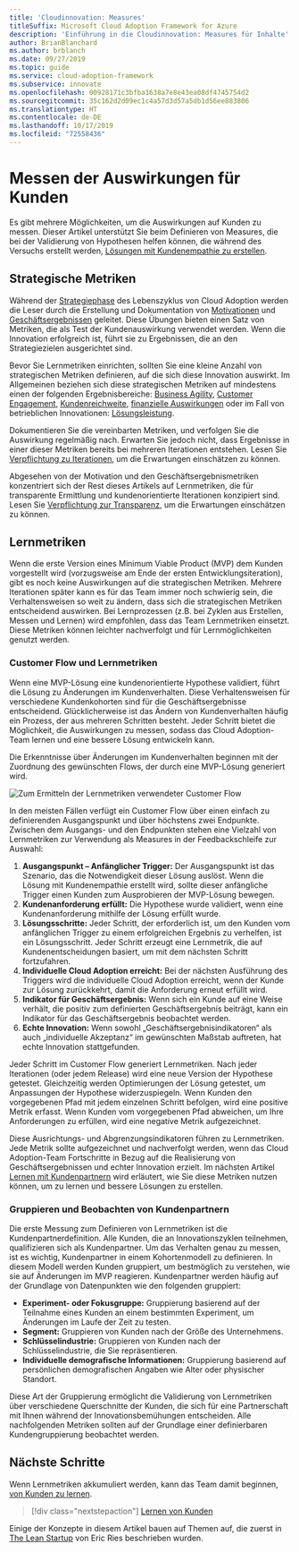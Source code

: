 ```yaml
---
title: 'Cloudinnovation: Measures'
titleSuffix: Microsoft Cloud Adoption Framework for Azure
description: 'Einführung in die Cloudinnovation: Measures für Inhalte'
author: BrianBlanchard
ms.author: brblanch
ms.date: 09/27/2019
ms.topic: guide
ms.service: cloud-adoption-framework
ms.subservice: innovate
ms.openlocfilehash: 00928171c3bfba1638a7e8e43ea08df4745754d2
ms.sourcegitcommit: 35c162d2d09ec1c4a57d3d57a5db1d56ee883806
ms.translationtype: HT
ms.contentlocale: de-DE
ms.lasthandoff: 10/17/2019
ms.locfileid: "72558436"
---
```

# <a name="measure-for-customer-impact"></a>Messen der Auswirkungen für Kunden

Es gibt mehrere Möglichkeiten, um die Auswirkungen auf Kunden zu messen. Dieser Artikel unterstützt Sie beim Definieren von Measures, die bei der Validierung von Hypothesen helfen können, die während des Versuchs erstellt werden, [Lösungen mit Kundenempathie zu erstellen](./build.md).

## <a name="strategic-metrics"></a>Strategische Metriken

Während der [Strategiephase](../../strategy/index.md) des Lebenszyklus von Cloud Adoption werden die Leser durch die Erstellung und Dokumentation von [Motivationen](../../strategy/motivations.md) und [Geschäftsergebnissen](../../strategy/business-outcomes/index.md) geleitet. Diese Übungen bieten einen Satz von Metriken, die als Test der Kundenauswirkung verwendet werden. Wenn die Innovation erfolgreich ist, führt sie zu Ergebnissen, die an den Strategiezielen ausgerichtet sind.

Bevor Sie Lernmetriken einrichten, sollten Sie eine kleine Anzahl von strategischen Metriken definieren, auf die sich diese Innovation auswirkt. Im Allgemeinen beziehen sich diese strategischen Metriken auf mindestens einen der folgenden Ergebnisbereiche: [Business Agility](../../strategy/business-outcomes/agility-outcomes.md), [Customer Engagement](../../strategy/business-outcomes/engagement-outcomes.md), [Kundenreichweite](../../strategy/business-outcomes/reach-outcomes.md), [finanzielle Auswirkungen](../../strategy/business-outcomes/fiscal-outcomes.md) oder im Fall von betrieblichen Innovationen: [Lösungsleistung](../../strategy/business-outcomes/fiscal-outcomes.md).

Dokumentieren Sie die vereinbarten Metriken, und verfolgen Sie die Auswirkung regelmäßig nach. Erwarten Sie jedoch nicht, dass Ergebnisse in einer dieser Metriken bereits bei mehreren Iterationen entstehen. Lesen Sie [Verpflichtung zu Iterationen](./index.md#commitment-to-iteration), um die Erwartungen einschätzen zu können.

Abgesehen von der Motivation und den Geschäftsergebnismetriken konzentriert sich der Rest dieses Artikels auf Lernmetriken, die für transparente Ermittlung und kundenorientierte Iterationen konzipiert sind. Lesen Sie [Verpflichtung zur Transparenz](./index.md#commitment-to-transparency), um die Erwartungen einschätzen zu können.

## <a name="learning-metrics"></a>Lernmetriken

Wenn die erste Version eines Minimum Viable Product (MVP) dem Kunden vorgestellt wird (vorzugsweise am Ende der ersten Entwicklungsiteration), gibt es noch keine Auswirkungen auf die strategischen Metriken. Mehrere Iterationen später kann es für das Team immer noch schwierig sein, die Verhaltensweisen so weit zu ändern, dass sich die strategischen Metriken entscheidend auswirken. Bei Lernprozessen (z.B. bei Zyklen aus Erstellen, Messen und Lernen) wird empfohlen, dass das Team Lernmetriken einsetzt. Diese Metriken können leichter nachverfolgt und für Lernmöglichkeiten genutzt werden.

### <a name="customer-flow-and-learning-metrics"></a>Customer Flow und Lernmetriken

Wenn eine MVP-Lösung eine kundenorientierte Hypothese validiert, führt die Lösung zu Änderungen im Kundenverhalten. Diese Verhaltensweisen für verschiedene Kundenkohorten sind für die Geschäftsergebnisse entscheidend. Glücklicherweise ist das Ändern von Kundenverhalten häufig ein Prozess, der aus mehreren Schritten besteht. Jeder Schritt bietet die Möglichkeit, die Auswirkungen zu messen, sodass das Cloud Adoption-Team lernen und eine bessere Lösung entwickeln kann.

Die Erkenntnisse über Änderungen im Kundenverhalten beginnen mit der Zuordnung des gewünschten Flows, der durch eine MVP-Lösung generiert wird.

![Zum Ermitteln der Lernmetriken verwendeter Customer Flow](../../_images/innovate/customer-flow-learning-metrics.png)

In den meisten Fällen verfügt ein Customer Flow über einen einfach zu definierenden Ausgangspunkt und über höchstens zwei Endpunkte. Zwischen dem Ausgangs- und den Endpunkten stehen eine Vielzahl von Lernmetriken zur Verwendung als Measures in der Feedbackschleife zur Auswahl:

1. **Ausgangspunkt – Anfänglicher Trigger:** Der Ausgangspunkt ist das Szenario, das die Notwendigkeit dieser Lösung auslöst. Wenn die Lösung mit Kundenempathie erstellt wird, sollte dieser anfängliche Trigger einen Kunden zum Ausprobieren der MVP-Lösung bewegen.
2. **Kundenanforderung erfüllt:** Die Hypothese wurde validiert, wenn eine Kundenanforderung mithilfe der Lösung erfüllt wurde.
3. **Lösungsschritte:** Jeder Schritt, der erforderlich ist, um den Kunden vom anfänglichen Trigger zu einem erfolgreichen Ergebnis zu verhelfen, ist ein Lösungsschritt. Jeder Schritt erzeugt eine Lernmetrik, die auf Kundenentscheidungen basiert, um mit dem nächsten Schritt fortzufahren.
4. **Individuelle Cloud Adoption erreicht:** Bei der nächsten Ausführung des Triggers wird die individuelle Cloud Adoption erreicht, wenn der Kunde zur Lösung zurückkehrt, damit die Anforderung erneut erfüllt wird.
5. **Indikator für Geschäftsergebnis:** Wenn sich ein Kunde auf eine Weise verhält, die positiv zum definierten Geschäftsergebnis beiträgt, kann ein Indikator für das Geschäftsergebnis beobachtet werden.
6. **Echte Innovation:** Wenn sowohl „Geschäftsergebnisindikatoren“ als auch „individuelle Akzeptanz“ im gewünschten Maßstab auftreten, hat echte Innovation stattgefunden.

Jeder Schritt im Customer Flow generiert Lernmetriken. Nach jeder Iterationen (oder jedem Release) wird eine neue Version der Hypothese getestet. Gleichzeitig werden Optimierungen der Lösung getestet, um Anpassungen der Hypothese widerzuspiegeln. Wenn Kunden den vorgegebenen Pfad mit jedem einzelnen Schritt befolgen, wird eine positive Metrik erfasst. Wenn Kunden vom vorgegebenen Pfad abweichen, um Ihre Anforderungen zu erfüllen, wird eine negative Metrik aufgezeichnet.

Diese Ausrichtungs- und Abgrenzungsindikatoren führen zu Lernmetriken. Jede Metrik sollte aufgezeichnet und nachverfolgt werden, wenn das Cloud Adoption-Team Fortschritte in Bezug auf die Realisierung von Geschäftsergebnissen und echter Innovation erzielt. Im nächsten Artikel [Lernen mit Kundenpartnern](./learn.md) wird erläutert, wie Sie diese Metriken nutzen können, um zu lernen und bessere Lösungen zu erstellen.

### <a name="grouping-and-observing-customer-partners"></a>Gruppieren und Beobachten von Kundenpartnern

Die erste Messung zum Definieren von Lernmetriken ist die Kundenpartnerdefinition. Alle Kunden, die an Innovationszyklen teilnehmen, qualifizieren sich als Kundenpartner. Um das Verhalten genau zu messen, ist es wichtig, Kundenpartner in einem Kohortenmodell zu definieren. In diesem Modell werden Kunden gruppiert, um bestmöglich zu verstehen, wie sie auf Änderungen im MVP reagieren. Kundenpartner werden häufig auf der Grundlage von Datenpunkten wie den folgenden gruppiert:

- **Experiment- oder Fokusgruppe:** Gruppierung basierend auf der Teilnahme eines Kunden an einem bestimmten Experiment, um Änderungen im Laufe der Zeit zu testen.
- **Segment:** Gruppieren von Kunden nach der Größe des Unternehmens.
- **Schlüsselindustrie:** Gruppieren von Kunden nach der Schlüsselindustrie, die Sie repräsentieren.
- **Individuelle demografische Informationen:** Gruppierung basierend auf persönlichen demografischen Angaben wie Alter oder physischer Standort.

Diese Art der Gruppierung ermöglicht die Validierung von Lernmetriken über verschiedene Querschnitte der Kunden, die sich für eine Partnerschaft mit Ihnen während der Innovationsbemühungen entscheiden. Alle nachfolgenden Metriken sollten auf der Grundlage einer definierbaren Kundengruppierung beobachtet werden.

## <a name="next-steps"></a>Nächste Schritte

Wenn Lernmetriken akkumuliert werden, kann das Team damit beginnen, [von Kunden zu lernen](./learn.md).

> [!div class="nextstepaction"]
> [Lernen von Kunden](./learn.md)

Einige der Konzepte in diesem Artikel bauen auf Themen auf, die zuerst in [The Lean Startup](http://theleanstartup.com/book) von Eric Ries beschrieben wurden.
